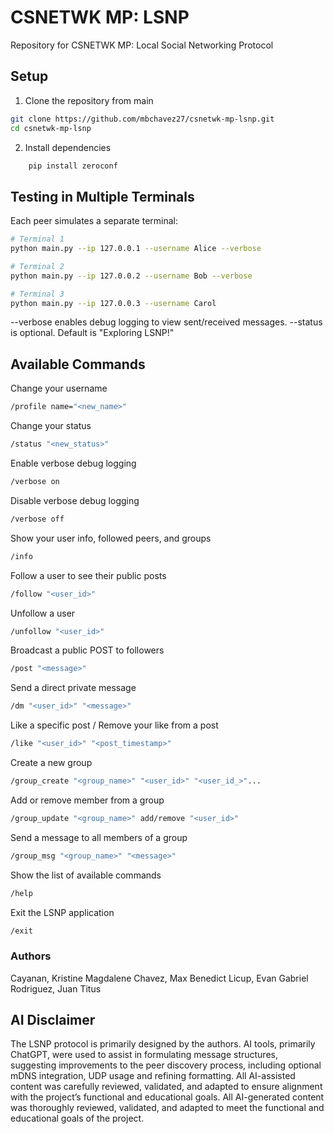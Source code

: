 # CSNETWK MP: LSNP
Repository for CSNETWK MP: Local Social Networking Protocol

## Setup
1. Clone the repository from main

```bash
git clone https://github.com/mbchavez27/csnetwk-mp-lsnp.git
cd csnetwk-mp-lsnp
```

2. Install dependencies
```bash
    pip install zeroconf
```

## Testing in Multiple Terminals
Each peer simulates a separate terminal:
```bash
# Terminal 1 
python main.py --ip 127.0.0.1 --username Alice --verbose

# Terminal 2 
python main.py --ip 127.0.0.2 --username Bob --verbose

# Terminal 3
python main.py --ip 127.0.0.3 --username Carol

```
--verbose enables debug logging to view sent/received messages.
--status is optional. Default is "Exploring LSNP!"

## Available Commands
Change your username
```bash
/profile name="<new_name>"
```
Change your status
```bash
/status "<new_status>"
```
Enable verbose debug logging
```bash
/verbose on 
```
Disable verbose debug logging
```bash
/verbose off
```
Show your user info, followed peers, and groups
```bash
/info
```
Follow a user to see their public posts
```bash
/follow "<user_id>"
```
Unfollow a user
```bash
/unfollow "<user_id>"
```
Broadcast a public POST to followers
```bash
/post "<message>"
```
Send a direct private message
```bash
/dm "<user_id>" "<message>"
```
Like a specific post / Remove your like from a post
```bash
/like "<user_id>" "<post_timestamp>"
```
Create a new group
```bash
/group_create "<group_name>" "<user_id>" "<user_id_>"...
```
Add or remove member from a group
```bash
/group_update "<group_name>" add/remove "<user_id>"
```
Send a message to all members of a group
```bash
/group_msg "<group_name>" "<message>"
```
Show the list of available commands
```bash
/help
```
Exit the LSNP application
```bash
/exit
```
### Authors
Cayanan, Kristine Magdalene
Chavez, Max Benedict
Licup, Evan Gabriel
Rodriguez, Juan Titus

## AI Disclaimer
The LSNP protocol is primarily designed by the authors. AI tools, primarily ChatGPT, were used to assist in formulating message structures, suggesting improvements to the peer discovery process, including optional mDNS integration, UDP usage and refining formatting. All AI-assisted content was carefully reviewed, validated, and adapted to ensure alignment with the project’s functional and educational goals. All AI-generated content was thoroughly reviewed, validated, and adapted to meet the functional and educational goals of the project.